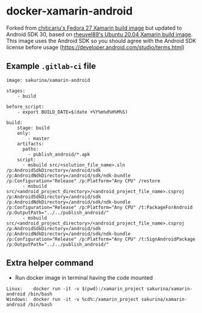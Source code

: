 # docker-xamarin-android

Forked from [chiticariu's Fedora 27 Xamarin build image](https://github.com/chiticariu/xamarin-android) but updated to Android SDK 30, based on [rheuvel89's Ubuntu 20.04 Xamarin build image](https://github.com/rheuvel89/xamarin-android/). This image uses the Android SDK so you should agree with the Android SDK license before usage (https://developer.android.com/studio/terms.html)

## Example `.gitlab-ci` file

```
image: sakurina/xamarin-android

stages:
    - build

before_script:
    - export BUILD_DATE=$(date +%Y%m%d%H%M%S)

build:
    stage: build
    only:
        - master
    artifacts:
      paths:
        - publish_android/*.apk
    script:
      - msbuild src/<solution_file_name>.sln /p:AndroidSdkDirectory=/android/sdk /p:AndroidNdkDirectory=/android/sdk/ndk-bundle /p:Configuration="Release" /p:Platform="Any CPU" /restore
      - msbuild src/<android_project_directory>/<android_project_file_name>.csproj /p:AndroidSdkDirectory=/android/sdk /p:AndroidNdkDirectory=/android/sdk/ndk-bundle /p:Configuration="Release" /p:Platform="Any CPU" /t:PackageForAndroid /p:OutputPath="../../publish_android/"
      - msbuild src/<android_project_directory>/<android_project_file_name>.csproj /p:AndroidSdkDirectory=/android/sdk /p:AndroidNdkDirectory=/android/sdk/ndk-bundle /p:Configuration="Release" /p:Platform="Any CPU" /t:SignAndroidPackage /p:OutputPath="../../publish_android/"

```

## Extra helper command

- Run docker image in terminal having the code mounted

```
Linux:    docker run -it -v $(pwd):/xamarin_project sakurina/xamarin-android /bin/bash
Windows:  docker run -it -v %cd%:/xamarin_project sakurina/xamarin-android /bin/bash
```
